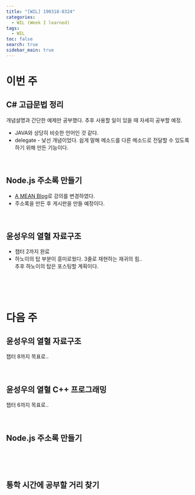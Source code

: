 ```yaml
---
title: "[WIL] 190318-0324"
categories: 
  - WIL (Week I learned)
tags: 
  - WIL
toc: false
search: true
sidebar_main: true
---
```


# 이번 주

## C# 고급문법 정리
개념설명과 간단한 예제만 공부했다. 추후 사용할 일이 있을 때 자세히 공부할 예정.

* JAVA와 상당히 비슷한 언어인 것 같다.
* delegate - 낯선 개념이었다. 쉽게 말해 메소드를 다른 메소드로 전달할 수 있도록 하기 위해 만든 기능이다.
<br><br><br>


## Node.js 주소록 만들기

* [A MEAN Blog](https://www.a-mean-blog.com/ko)로 강의를 변경하였다.
* 주소록을 만든 후 게시판을 만들 예정이다.
<br><br><br>


## 윤성우의 열혈 자료구조

* 챕터 2까지 완료
* 하노이의 탑 부분이 흥미로웠다. 3줄로 재현하는 재귀의 힘..  
  추후 하노이의 탑은 포스팅할 계획이다.
<br><br><br><br><br>


# 다음 주

## 윤성우의 열혈 자료구조
챕터 8까지 목표로..
<br><br><br>


## 윤성우의 열혈 C++ 프로그래밍
챕터 6까지 목표로..
<br><br><br>


## Node.js 주소록 만들기
<br><br><br>


## 통학 시간에 공부할 거리 찾기